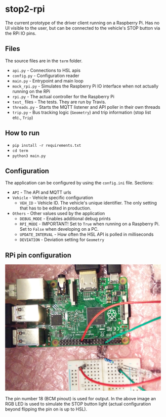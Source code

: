 # stop2-rpi

The current prototype of the driver client running on a Raspberry Pi. Has no UI visible to the user, but can be connected to the vehicle's STOP button via the RPi IO pins.

## Files

The source files are in the `term` folder.
- `api.py` - Connections to HSL apis
- `config.py` - Configuration reader
- `main.py` - Entrypoint and main loop
- `mock_rpi.py` - Simulates the Raspberry Pi IO interface when not actually running on the RPi
- `rpi.py` - The actual controller for the Raspberry Pi
- `test_` files - The tests. They are run by Travis.
- `threads.py` - Starts the MQTT listener and API poller in their own threads
- `trip.py` - Bus tracking logic (`Geometry`) and trip information (stop list etc., `Trip`)

## How to run

- `pip install -r requirements.txt`
- `cd term`
- `python3 main.py`

## Configuration

The application can be configured by using the `config.ini` file. Sections:
- `API` - The API and MQTT urls
- `Vehicle` - Vehicle specific configuration
  - `VEH_ID` - Vehicle ID. The vehicle's unique identifier. The only setting that has to be edited in production.
- `Others` - Other values used by the application
  - `DEBUG_MODE` - Enables additional debug prints
  - `RPI_MODE` - IMPORTANT! Set to `True` when running on a Raspberry Pi. Set to `False` when developing on a PC.
  - `UPDATE_INTERVAL` - How often the HSL API is polled in milliseconds
  - `DEVIATION` - Deviation setting for `Geometry`

## RPi pin configuration

![pins](https://github.com/STOP2/stop2-rpi/blob/master/pins.png)

The pin number 18 (BCM pinout) is used for output. In the above image an RGB LED is used to simulate the STOP button light (actual configuration beyond flipping the pin on is up to HSL).
